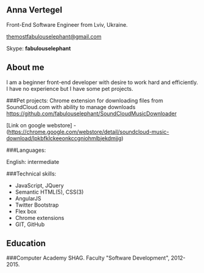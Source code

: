 
Anna Vertegel 
------------------

Front-End Software Engineer from Lviv, Ukraine.

themostfabulouselephant@gmail.com

Skype: **fabulouselephant**

About me
-------------------

I am a beginner front-end developer with desire to work hard and efficiently. I have no experience but I have some pet projects. 

###Pet projects:
 Chrome extension for downloading files from SoundCloud.com with ability to manage downloads
 https://github.com/fabulouselephant/SoundCloudMusicDownloader
 
 [Link on google webstore] - (https://chrome.google.com/webstore/detail/soundcloud-music-download/lpkbfklckeeonkccgniohmlbjekdmjjg)

###Languages:

English: intermediate


###Technical skills:

- JavaScript, JQuery
- Semantic HTML(5), CSS(3)
- AngularJS
- Twitter Bootstrap
- Flex box
- Chrome extensions
- GIT, GitHub

Education
-------------

###Computer Academy SHAG.
Faculty "Software Development", 2012-2015.


